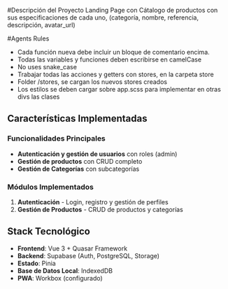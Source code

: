 #Descripción del Proyecto
Landing Page con Cátalogo de productos con sus especificaciones de cada uno, (categoría, nombre, referencia, descripción, avatar_url)


#Agents Rules
-   Cada función nueva debe incluir un bloque de comentario encima.
-   Todas las variables y funciones deben escribirse en camelCase
-   No uses snake_case
-   Trabajar todas las acciones y getters con stores, en la carpeta store
-   Folder /stores, se cargan los nuevos stores creados
-   Los estilos se deben cargar sobre app.scss para implementar en otras divs las clases


## Características Implementadas

### Funcionalidades Principales

- **Autenticación y gestión de usuarios** con roles (admin)
- **Gestión de productos** con CRUD completo
- **Gestión de Categorías** con subcategorías

###  Módulos Implementados

1. **Autenticación** - Login, registro y gestión de perfiles
2. **Gestión de Productos** - CRUD de productos y categorías

##  Stack Tecnológico

- **Frontend**: Vue 3 + Quasar Framework
- **Backend**: Supabase (Auth, PostgreSQL, Storage)
- **Estado**: Pinia
- **Base de Datos Local**: IndexedDB
- **PWA**: Workbox (configurado)